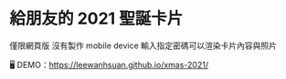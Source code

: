 # 給朋友的 2021 聖誕卡片

僅限網頁版 沒有製作 mobile device
輸入指定密碼可以渲染卡片內容與照片

🖥 DEMO：https://leewanhsuan.github.io/xmas-2021/
